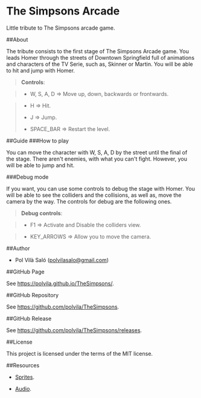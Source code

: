 # The Simpsons Arcade
Little tribute to The Simpsons arcade game.

##About

The tribute consists to the first stage of The Simpsons Arcade game. You leads Homer through the streets of Downtown Springfield full of animations and characters of the TV Serie, such as, Skinner or Martin. You will be able to hit and jump with Homer.

>**Controls**:

> - W, S, A, D ⇒ Move up, down, backwards or frontwards. 

> - H ⇒ Hit.
> 
> - J ⇒ Jump.
> 
> - SPACE_BAR ⇒ Restart the level.

##Guide
###How to play

You can move the character with W, S, A, D by the street until the final of the stage. There aren't enemies, with what you can't fight. However, you will be able to jump and hit.

###Debug mode

If you want, you can use some controls to debug the stage with Homer. You will be able to see the colliders and the collisions, as well as, move the camera by the way. The controls for debug are the following ones.

>**Debug controls**:

> - F1 ⇒ Activate and Disable the colliders view.

> - KEY_ARROWS ⇒ Allow you to move the camera.

##Author

- Pol Vilà Saló ([polvilasalo@gmail.com](mailto:polvilasalo@gmail.com))

##GitHub Page

See https://polvila.github.io/TheSimpsons/.

##GitHub Repository

See https://github.com/polvila/TheSimpsons.

##GitHub Release

See https://github.com/polvila/TheSimpsons/releases.

##License

This project is licensed under the terms of the MIT license.

##Resources

- [Sprites][1].
- [Audio][2].

  [1]: https://www.spriters-resource.com/arcade/simpsons/
  [2]: http://downloads.khinsider.com/game-soundtracks/album/the-simpsons-arcade-
